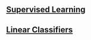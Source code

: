## [Supervised Learning](snippets/ML/supervisedLearning.md)
## [Linear Classifiers](snippets/ML/linearClassifiers.md)